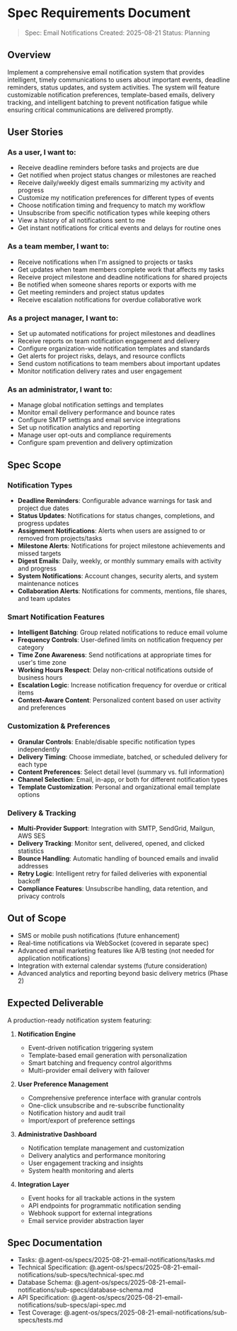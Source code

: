 # Spec Requirements Document

> Spec: Email Notifications
> Created: 2025-08-21
> Status: Planning

## Overview

Implement a comprehensive email notification system that provides intelligent, timely communications to users about important events, deadline reminders, status updates, and system activities. The system will feature customizable notification preferences, template-based emails, delivery tracking, and intelligent batching to prevent notification fatigue while ensuring critical communications are delivered promptly.

## User Stories

### As a user, I want to:
- Receive deadline reminders before tasks and projects are due
- Get notified when project status changes or milestones are reached
- Receive daily/weekly digest emails summarizing my activity and progress
- Customize my notification preferences for different types of events
- Choose notification timing and frequency to match my workflow
- Unsubscribe from specific notification types while keeping others
- View a history of all notifications sent to me
- Get instant notifications for critical events and delays for routine ones

### As a team member, I want to:
- Receive notifications when I'm assigned to projects or tasks
- Get updates when team members complete work that affects my tasks
- Receive project milestone and deadline notifications for shared projects
- Be notified when someone shares reports or exports with me
- Get meeting reminders and project status updates
- Receive escalation notifications for overdue collaborative work

### As a project manager, I want to:
- Set up automated notifications for project milestones and deadlines
- Receive reports on team notification engagement and delivery
- Configure organization-wide notification templates and standards
- Get alerts for project risks, delays, and resource conflicts
- Send custom notifications to team members about important updates
- Monitor notification delivery rates and user engagement

### As an administrator, I want to:
- Manage global notification settings and templates
- Monitor email delivery performance and bounce rates
- Configure SMTP settings and email service integrations
- Set up notification analytics and reporting
- Manage user opt-outs and compliance requirements
- Configure spam prevention and delivery optimization

## Spec Scope

### Notification Types
- **Deadline Reminders**: Configurable advance warnings for task and project due dates
- **Status Updates**: Notifications for status changes, completions, and progress updates
- **Assignment Notifications**: Alerts when users are assigned to or removed from projects/tasks
- **Milestone Alerts**: Notifications for project milestone achievements and missed targets
- **Digest Emails**: Daily, weekly, or monthly summary emails with activity and progress
- **System Notifications**: Account changes, security alerts, and system maintenance notices
- **Collaboration Alerts**: Notifications for comments, mentions, file shares, and team updates

### Smart Notification Features
- **Intelligent Batching**: Group related notifications to reduce email volume
- **Frequency Controls**: User-defined limits on notification frequency per category
- **Time Zone Awareness**: Send notifications at appropriate times for user's time zone
- **Working Hours Respect**: Delay non-critical notifications outside of business hours
- **Escalation Logic**: Increase notification frequency for overdue or critical items
- **Context-Aware Content**: Personalized content based on user activity and preferences

### Customization & Preferences
- **Granular Controls**: Enable/disable specific notification types independently
- **Delivery Timing**: Choose immediate, batched, or scheduled delivery for each type
- **Content Preferences**: Select detail level (summary vs. full information)
- **Channel Selection**: Email, in-app, or both for different notification types
- **Template Customization**: Personal and organizational email template options

### Delivery & Tracking
- **Multi-Provider Support**: Integration with SMTP, SendGrid, Mailgun, AWS SES
- **Delivery Tracking**: Monitor sent, delivered, opened, and clicked statistics
- **Bounce Handling**: Automatic handling of bounced emails and invalid addresses
- **Retry Logic**: Intelligent retry for failed deliveries with exponential backoff
- **Compliance Features**: Unsubscribe handling, data retention, and privacy controls

## Out of Scope

- SMS or mobile push notifications (future enhancement)
- Real-time notifications via WebSocket (covered in separate spec)
- Advanced email marketing features like A/B testing (not needed for application notifications)
- Integration with external calendar systems (future consideration)
- Advanced analytics and reporting beyond basic delivery metrics (Phase 2)

## Expected Deliverable

A production-ready notification system featuring:

1. **Notification Engine**
   - Event-driven notification triggering system
   - Template-based email generation with personalization
   - Smart batching and frequency control algorithms
   - Multi-provider email delivery with failover

2. **User Preference Management**
   - Comprehensive preference interface with granular controls
   - One-click unsubscribe and re-subscribe functionality
   - Notification history and audit trail
   - Import/export of preference settings

3. **Administrative Dashboard**
   - Notification template management and customization
   - Delivery analytics and performance monitoring
   - User engagement tracking and insights
   - System health monitoring and alerts

4. **Integration Layer**
   - Event hooks for all trackable actions in the system
   - API endpoints for programmatic notification sending
   - Webhook support for external integrations
   - Email service provider abstraction layer

## Spec Documentation

- Tasks: @.agent-os/specs/2025-08-21-email-notifications/tasks.md
- Technical Specification: @.agent-os/specs/2025-08-21-email-notifications/sub-specs/technical-spec.md
- Database Schema: @.agent-os/specs/2025-08-21-email-notifications/sub-specs/database-schema.md
- API Specification: @.agent-os/specs/2025-08-21-email-notifications/sub-specs/api-spec.md
- Test Coverage: @.agent-os/specs/2025-08-21-email-notifications/sub-specs/tests.md